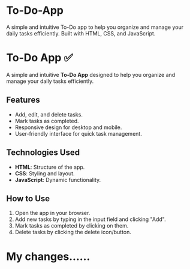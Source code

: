 # To-Do-App
A simple and intuitive To-Do app to help you organize and manage your daily tasks efficiently. Built with HTML, CSS, and JavaScript.



# To-Do App ✅

A simple and intuitive **To-Do App** designed to help you organize and manage your daily tasks efficiently.

## Features
- Add, edit, and delete tasks.
- Mark tasks as completed.
- Responsive design for desktop and mobile.
- User-friendly interface for quick task management.

## Technologies Used
- **HTML**: Structure of the app.
- **CSS**: Styling and layout.
- **JavaScript**: Dynamic functionality.

## How to Use
1. Open the app in your browser.
2. Add new tasks by typing in the input field and clicking "Add".
3. Mark tasks as completed by clicking on them.
4. Delete tasks by clicking the delete icon/button.

# My changes......